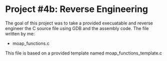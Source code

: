 # Project #4b: Reverse Engineering

The goal of this project was to take a provided execuatable and reverse engineer the C source file using GDB and the assembly code.
The file written by me:
- moap_functions.c

This file is based on a provided template named moap_functions_template.c
